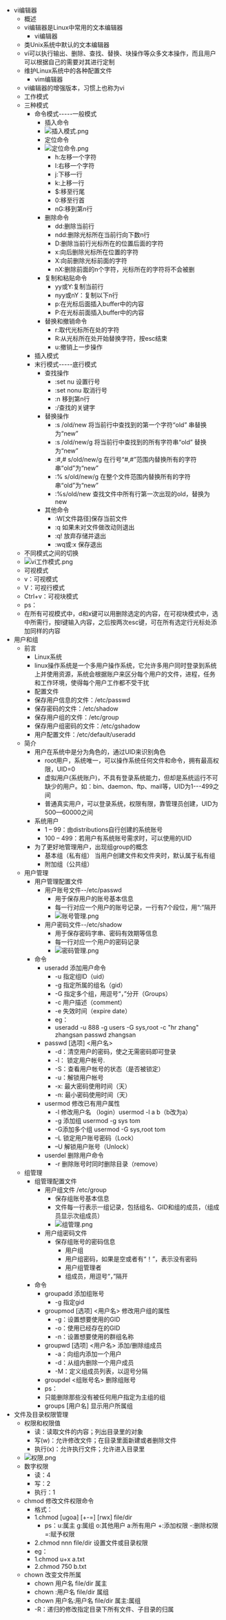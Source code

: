 * vi编辑器
	* 概述
	* vi编辑器是Linux中常用的文本编辑器
		* vi编辑器
	* 类Unix系统中默认的文本编辑器
	* vi可以执行输出、删除、查找、替换、块操作等众多文本操作，而且用户可以根据自己的需要对其进行定制
	* 维护Linux系统中的各种配置文件
		* vim编辑器
	* vi编辑器的增强版本，习惯上也称为vi
	* 工作模式
	* 三种模式
		* 命令模式-----一般模式
			* 插入命令
			* ![插入模式.png](https://upload-images.jianshu.io/upload_images/14467401-3918f03466eff784.png?imageMogr2/auto-orient/strip%7CimageView2/2/w/1240)
			* 定位命令
			* ![定位命令.png](https://upload-images.jianshu.io/upload_images/14467401-b5e47a5ecd838b45.png?imageMogr2/auto-orient/strip%7CimageView2/2/w/1240)
				* h:左移一个字符
				* l:右移一个字符
				* j:下移一行
				* k:上移一行
				* $:移至行尾
				* 0:移至行首
				* nG:移到第n行
			* 删除命令
				* dd:删除当前行
				* ndd:删除光标所在当前行向下数n行
				* D:删除当前行光标所在的位置后面的字符
				* x:向后删除光标所在位置的字符
				* X:向前删除光标前面的字符
				* nX:删除前面的n个字符，光标所在的字符将不会被删
			* 复制和粘贴命令
				* yy或Y:复制当前行
				* nyy或nY：复制以下n行
				* p:在光标后面插入buffer中的内容
				* P:在光标前面插入buffer中的内容
			* 替换和撤销命令
				* r:取代光标所在处的字符
				* R:从光标所在处开始替换字符，按esc结束
				* u:撤销上一步操作
		* 插入模式
		* 末行模式-----底行模式
			* 查找操作
				* :set nu	设置行号
				* :set nonu	取消行号
				* :n	移到第n行
				* :/查找的关键字
			* 替换操作
				* :s /old/new	将当前行中查找到的第一个字符“old” 串替换为“new”
				* :s /old/new/g	将当前行中查找到的所有字符串“old” 替换为“new”
				* :#,# s/old/new/g 	在行号“#,#”范围内替换所有的字符串“old”为“new”
				* :% s/old/new/g	在整个文件范围内替换所有的字符串“old”为“new”
				* :%s/old/new	查找文件中所有行第一次出现的old，替换为new
			* 其他命令
				* :W[文件路径]保存当前文件
				* :q 如果未对文件做改动则退出
				* :q! 放弃存储并退出
				* :wq或:x 保存退出
	* 不同模式之间的切换 
	* ![vi工作模式.png](https://upload-images.jianshu.io/upload_images/14467401-d74af935810e7d9c.png?imageMogr2/auto-orient/strip%7CimageView2/2/w/1240)
	* 可视模式
	* v：可视模式
	* V：可视行模式
	* Ctrl+v：可视块模式
	* ps：
	* 在所有可视模式中，d和x键可以用删除选定的内容，在可视块模式中，选中所需行，按I键输入内容，之后按两次esc键，可在所有选定行光标处添加同样的内容
* 用户和组
	* 前言
		* Linux系统
		* linux操作系统是一个多用户操作系统，它允许多用户同时登录到系统上并使用资源，系统会根据账户来区分每个用户的文件，进程，任务和工作环境，使得每个用户工作都不受干扰
		* 配置文件
		* 保存用户信息的文件：/etc/passwd
		* 保存密码的文件：/etc/shadow
		* 保存用户组的文件：/etc/group
		* 保存用户组密码的文件：/etc/gshadow
		* 用户配置文件：/etc/default/useradd
	* 简介
		* 用户在系统中是分为角色的，通过UID来识别角色
			* root用户，系统唯一，可以操作系统任何文件和命令，拥有最高权限，UID=0 
			* 虚拟用户(系统账户)，不具有登录系统能力，但却是系统运行不可缺少的用户。如：bin、daemon、ftp、mail等，UID为1---499之间
			* 普通真实用户，可以登录系统，权限有限，靠管理员创建，UID为500—60000之间
		* 系统用户
			* 1 – 99：由distributions自行创建的系统账号
			* 100 – 499：若用户有系统账号需求时，可以使用的UID
		* 为了更好地管理用户，出现组group的概念
			* 基本组（私有组） 当用户创建文件和文件夹时，默认属于私有组
			* 附加组（公共组）
	* 用户管理
		* 用户管理配置文件
			* 用户账号文件--/etc/passwd
				* 用于保存用户的账号基本信息
				* 每一行对应一个用户的账号记录，一行有7个段位，用“:”隔开
				* ![账号管理.png](https://upload-images.jianshu.io/upload_images/14467401-4e19eac8a4c0cff4.png?imageMogr2/auto-orient/strip%7CimageView2/2/w/1240)
			* 用户密码文件--/etc/shadow
				* 用于保存密码字串、密码有效期等信息
				* 每一行对应一个用户的密码记录
				* ![密码管理.png](https://upload-images.jianshu.io/upload_images/14467401-900f8b9f26c130df.png?imageMogr2/auto-orient/strip%7CimageView2/2/w/1240)
		* 命令
			* useradd 添加用户命令
				* -u 指定组ID（uid）
				* -g 指定所属的组名（gid）
				* -G 指定多个组，用逗号“，”分开（Groups）
				* -c 用户描述（comment）
				* -e 失效时间（expire date）
				* eg：
				* useradd -u 888 -g users -G sys,root -c "hr zhang" zhangsan passwd zhangsan
			* passwd [选项] <用户名>
				* -d：清空用户的密码，使之无需密码即可登录
				* -l： 锁定用户帐号.
				* -S：查看用户帐号的状态（是否被锁定）
				* -u：解锁用户帐号
				* -x:    最大密码使用时间（天）
				* -n:    最小密码使用时间（天）
			* usermod 修改已有用户属性
				* -l 修改用户名 （login）usermod -l a b（b改为a）
				* -g 添加组 usermod -g sys tom
				* -G添加多个组 usermod -G sys,root tom
				* –L 锁定用户账号密码（Lock）
				* –U 解锁用户账号（Unlock）
			* userdel 删除用户命令
				* -r 删除账号时同时删除目录（remove）
	* 组管理
		* 组管理配置文件
			* 用户组文件 /etc/group
				* 保存组账号基本信息
				* 文件每一行表示一组记录，包括组名、GID和组的成员，（组成员显示次组成员）
				* ![组管理.png](https://upload-images.jianshu.io/upload_images/14467401-c8db84f018dc51ce.png?imageMogr2/auto-orient/strip%7CimageView2/2/w/1240)
			* 用户组密码文件
				* 保存组账号的密码信息
					* 用户组
					* 用户组密码，如果是空或者有“！”，表示没有密码
					* 用户组管理者
					* 组成员，用逗号“，”隔开
		* 命令		
			* groupadd 添加组账号
				* -g 指定gid
			* groupmod [选项] <用户名> 修改用户组的属性
				* -g：设置想要使用的GID
				* -o：使用已经存在的GID
				* -n：设置想要使用的群组名称
			* groupwd [选项] <用户名> 添加/删除组成员
				* -a：向组内添加一个用户
				* -d：从组内删除一个用户成员
				* -M：定义组成员列表，以逗号分隔
			* groupdel <组账号名> 删除组账号
			* ps：
		    * 只能删除那些没有被任何用户指定为主组的组
			* groups [用户名] 显示用户所属组
* 文件及目录权限管理
	* 权限和权限值
		* 读：读取文件的内容；列出目录里的对象
		* 写(w)：允许修改文件；在目录里面新建或者删除文件
		* 执行(x)：允许执行文件；允许进入目录里
	* ![权限.png](https://upload-images.jianshu.io/upload_images/14467401-cfebcf37323be099.png?imageMogr2/auto-orient/strip%7CimageView2/2/w/1240)
	* 数字权限
		* 读：4 
		* 写：2
		* 执行：1		
	* chmod 修改文件权限命令
		* 格式：
		* 1.chmod [ugoa] [+-=] [rwx] file/dir 
			* ps：u:属主  g:属组  o:其他用户  a:所有用户
			+:添加权限  -:删除权限  =:赋予权限
		* 2.chmod nnn file/dir 设置文件或目录权限 
		* eg：
		* 1.chmod  u+x  a.txt
		* 2.chmod  750  b.txt
	* chown 改变文件所属
		* chown 用户名 file/dir 属主
		* chown :用户名 file/dir 属组
		* chown  用户名:用户名 file/dir 属主:属组
		* -R：递归的修改指定目录下所有文件、子目录的归属
		
			
			
	